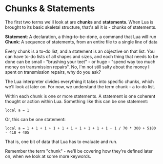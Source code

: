 # Chunks & Statements

The first two terms we'll look at are __chunks__ and __statements__. When Lua is brought to its basic skeletal structure, that's all it is - chunks of statements.

**Statement**: A declaration, a thing-to-be-done, a command that Lua will run
**Chunk**: A sequence of statements, from an entire file to a single line of data

Every chunk is a to-do list, and a statement is an objective on that list. You can have to-do lists of all shapes and sizes, and each thing that needs to be done can be small - "brushing your teet" - or huge - "spend way too much money on transmission repairs". No, I'm not still salty about the money I spent on transmission repairs, why do you ask?

The Lua interpreter divides everything it takes into specific chunks, which we'll look at later on. For now, we understand the term chunk - a to-do list.

Within each chunk is one or more statements. A statement is one coherent thought or action within Lua. Something like this can be one statement:
```
local a = 1
```

Or, this can be one statement:
```
local a = 1 + 1 + 1 + 1 + 1 + 1 + 1 + 1 + 1 + 1 - 1 / 70 * 300 + 5180 - 418 + 405
```

That is, one bit of data that Lua has to evaluate and run.

Remember the term "chunk" - we'll be covering how they're defined later on, when we look at some more keywords.